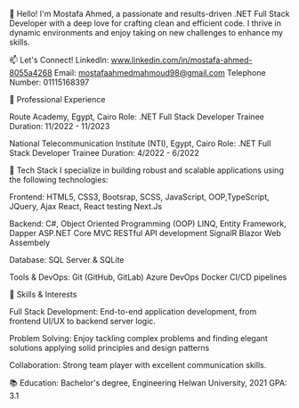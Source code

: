 👋 Hello! I'm Mostafa Ahmed, a passionate and results-driven .NET Full Stack Developer with a deep love for crafting clean and efficient code. I thrive in dynamic environments and enjoy taking on new challenges to enhance my skills.

📫 Let's Connect!
  LinkedIn: www.linkedin.com/in/mostafa-ahmed-8055a4268
  Email: mostafaahmedmahmoud98@gmail.com
  Telephone Number: 01115168397
  
💼 Professional Experience

Route Academy, Egypt, Cairo
Role: .NET Full Stack Developer Trainee
Duration: 11/2022 - 11/2023

National Telecommunication Institute (NTI), Egypt, Cairo
Role: .NET Full Stack Developer Trainee
Duration: 4/2022 - 6/2022

🚀 Tech Stack
I specialize in building robust and scalable applications using the following technologies:

Frontend:
  HTML5, CSS3, Bootsrap, SCSS, JavaScript, OOP,TypeScript, JQuery, Ajax
  React, React testing
  Next.Js

Backend:
  C#, Object Oriented Programming (OOP)
  LINQ, Entity Framework, Dapper
  ASP.NET Core MVC
  RESTful API development
  SignalR
  Blazor Web Assembely

Database:
  SQL Server & SQLite

Tools & DevOps:
  Git (GitHub, GitLab)
  Azure DevOps 
  Docker
  CI/CD pipelines
  
🌱 Skills & Interests

Full Stack Development:
  End-to-end application development, from frontend UI/UX to backend server logic.

Problem Solving:
  Enjoy tackling complex problems and finding elegant solutions applying solid principles and design patterns
  
Collaboration:
  Strong team player with excellent communication skills.
  
📚 Education:
  Bachelor's degree, Engineering
  Helwan University, 2021
  GPA: 3.1
